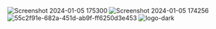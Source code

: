 ![Screenshot 2024-01-05 175300](https://github.com/tushii05/service-web/assets/104415590/fdcf4552-f7cc-4b31-9f5a-eded5c6d68d7)
![Screenshot 2024-01-05 174256](https://github.com/tushii05/service-web/assets/104415590/843276b2-69ae-4223-9e2b-15153ae5e0b2)
![55c2f91e-682a-451d-ab9f-ff6250d3e453](https://github.com/tushii05/service-web/assets/104415590/5ac74dbf-81f8-402c-9df8-5cdf783c5cbe)
![logo-dark](https://github.com/tushii05/service-web/assets/104415590/e4cedf71-caa4-425b-bc2d-65d86a958eb5)
